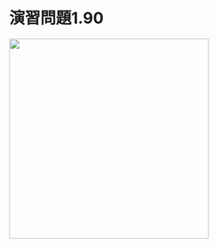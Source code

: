 # 演習問題1.90

<img src="https://horie-t.github.io/DigitalDesignAndComputerArchitecture-Ans/images/ex1-90/NOR3_RTL.svg" width="360px" />
